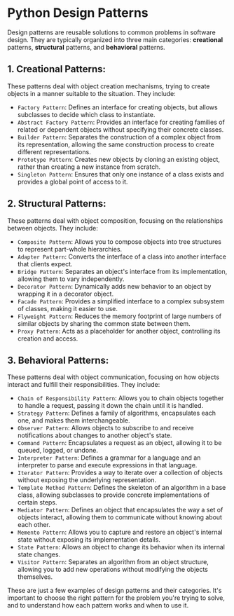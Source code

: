 # Python Design Patterns
Design patterns are reusable solutions to common problems in software design. They are typically organized into three main categories: **creational** patterns, **structural** patterns, and **behavioral** patterns.

## 1. Creational Patterns: 
These patterns deal with object creation mechanisms, trying to create objects in a manner suitable to the situation. They include:

- `Factory Pattern`: Defines an interface for creating objects, but allows subclasses to decide which class to instantiate.
- `Abstract Factory Pattern`: Provides an interface for creating families of related or dependent objects without specifying their concrete classes.
- `Builder Pattern`: Separates the construction of a complex object from its representation, allowing the same construction process to create different representations.
- `Prototype Pattern`: Creates new objects by cloning an existing object, rather than creating a new instance from scratch.
- `Singleton Pattern`: Ensures that only one instance of a class exists and provides a global point of access to it.

## 2. Structural Patterns: 
These patterns deal with object composition, focusing on the relationships between objects. They include:

- `Composite Pattern`: Allows you to compose objects into tree structures to represent part-whole hierarchies.
- `Adapter Pattern`: Converts the interface of a class into another interface that clients expect.
- `Bridge Pattern`: Separates an object's interface from its implementation, allowing them to vary independently.
- `Decorator Pattern`: Dynamically adds new behavior to an object by wrapping it in a decorator object.
- `Facade Pattern`: Provides a simplified interface to a complex subsystem of classes, making it easier to use.
- `Flyweight Pattern`: Reduces the memory footprint of large numbers of similar objects by sharing the common state between them.
- `Proxy Pattern`: Acts as a placeholder for another object, controlling its creation and access.

## 3. Behavioral Patterns: 
These patterns deal with object communication, focusing on how objects interact and fulfill their responsibilities. They include:

- `Chain of Responsibility Pattern`: Allows you to chain objects together to handle a request, passing it down the chain until it is handled.
- `Strategy Pattern`: Defines a family of algorithms, encapsulates each one, and makes them interchangeable.
- `Observer Pattern`: Allows objects to subscribe to and receive notifications about changes to another object's state.
- `Command Pattern`: Encapsulates a request as an object, allowing it to be queued, logged, or undone.
- `Interpreter Pattern`: Defines a grammar for a language and an interpreter to parse and execute expressions in that language.
- `Iterator Pattern`: Provides a way to iterate over a collection of objects without exposing the underlying representation.
- `Template Method Pattern`: Defines the skeleton of an algorithm in a base class, allowing subclasses to provide concrete implementations of certain steps.
- `Mediator Pattern`: Defines an object that encapsulates the way a set of objects interact, allowing them to communicate without knowing about each other.
- `Memento Pattern`: Allows you to capture and restore an object's internal state without exposing its implementation details.
- `State Pattern`: Allows an object to change its behavior when its internal state changes.
- `Visitor Pattern`: Separates an algorithm from an object structure, allowing you to add new operations without modifying the objects themselves.

These are just a few examples of design patterns and their categories. It's important to choose the right pattern for the problem you're trying to solve, and to understand how each pattern works and when to use it.
